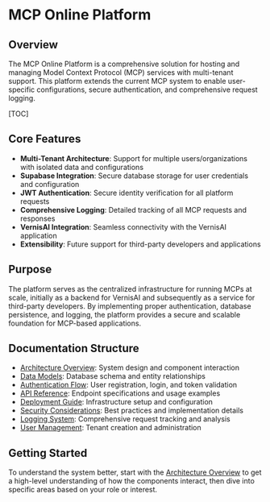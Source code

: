 # MCP Online Platform

## Overview

The MCP Online Platform is a comprehensive solution for hosting and managing Model Context Protocol (MCP) services with multi-tenant support. This platform extends the current MCP system to enable user-specific configurations, secure authentication, and comprehensive request logging.

[TOC]

## Core Features

- **Multi-Tenant Architecture**: Support for multiple users/organizations with isolated data and configurations
- **Supabase Integration**: Secure database storage for user credentials and configuration
- **JWT Authentication**: Secure identity verification for all platform requests
- **Comprehensive Logging**: Detailed tracking of all MCP requests and responses
- **VernisAI Integration**: Seamless connectivity with the VernisAI application
- **Extensibility**: Future support for third-party developers and applications

## Purpose

The platform serves as the centralized infrastructure for running MCPs at scale, initially as a backend for VernisAI and subsequently as a service for third-party developers. By implementing proper authentication, database persistence, and logging, the platform provides a secure and scalable foundation for MCP-based applications.

## Documentation Structure

- [Architecture Overview](architecture.md): System design and component interaction
- [Data Models](data-models.md): Database schema and entity relationships
- [Authentication Flow](authentication.md): User registration, login, and token validation
- [API Reference](api-reference.md): Endpoint specifications and usage examples
- [Deployment Guide](deployment.md): Infrastructure setup and configuration
- [Security Considerations](security.md): Best practices and implementation details
- [Logging System](logging.md): Comprehensive request tracking and analysis
- [User Management](user-management.md): Tenant creation and administration

## Getting Started

To understand the system better, start with the [Architecture Overview](architecture.md) to get a high-level understanding of how the components interact, then dive into specific areas based on your role or interest.
